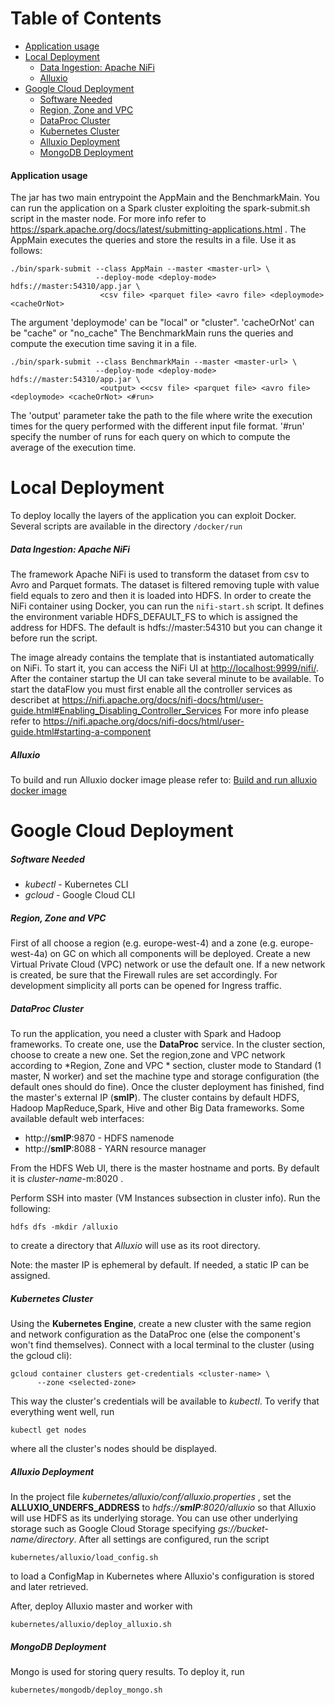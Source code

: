 Table of Contents
=================

* [Application usage](#application-usage)
* [Local Deployment](#local-deployment)
   * [Data Ingestion: Apache NiFi](#data-ingestion-apache-nifi)
   * [Alluxio](#alluxio)
* [Google Cloud Deployment](#google-cloud-deployment)
   * [Software Needed](#software-needed)
   * [Region, Zone and VPC](#region-zone-and-vpc)
   * [DataProc Cluster](#dataproc-cluster)
   * [Kubernetes Cluster](#kubernetes-cluster)
   * [Alluxio Deployment](#alluxio-deployment)
   * [MongoDB Deployment](#mongodb-deployment)

#### Application usage
The jar has two main entrypoint the AppMain and the BenchmarkMain.
You can run the application on a Spark cluster exploiting the spark-submit.sh script in the master node.
For more info refer to <https://spark.apache.org/docs/latest/submitting-applications.html> .
The AppMain executes the queries and store the results in a file. Use it as follows:

```
./bin/spark-submit --class AppMain --master <master-url> \
                   --deploy-mode <deploy-mode> hdfs://master:54310/app.jar \
                    <csv file> <parquet file> <avro file> <deploymode> <cacheOrNot>
```

The argument 'deploymode' can be "local" or "cluster". 'cacheOrNot' can be "cache" or "no_cache"
The BenchmarkMain runs the queries and compute the execution time saving it in a file.

```
./bin/spark-submit --class BenchmarkMain --master <master-url> \
                   --deploy-mode <deploy-mode> hdfs://master:54310/app.jar \
                    <output> <<csv file> <parquet file> <avro file> <deploymode> <cacheOrNot> <#run>
```

The 'output' parameter take the path to the file where write the execution times for the query performed with the different
input file format. '#run' specify the number of runs for each query on which to compute the average of the execution time.


Local Deployment
=================

To deploy locally the layers of the application you can exploit Docker.
Several scripts are available in the directory `/docker/run`

##### Data Ingestion: Apache NiFi
The framework Apache NiFi is used to transform the dataset from csv to Avro and Parquet formats.
The dataset is filtered removing tuple with value field equals to zero and then it is loaded into HDFS.
In order to create the NiFi container using Docker, you can run the `nifi-start.sh` script. 
It defines the environment variable HDFS_DEFAULT_FS to which is assigned the address for HDFS.
The default is hdfs://master:54310 but you can change it before run the script.

The image already contains the template that is instantiated automatically on NiFi.
To start it, you can access the NiFi UI at <http://localhost:9999/nifi/>. After the container startup
the UI can take several minute to be available.
To start the dataFlow you must first enable all the controller services as describet at <https://nifi.apache.org/docs/nifi-docs/html/user-guide.html#Enabling_Disabling_Controller_Services>
For more info please refer to <https://nifi.apache.org/docs/nifi-docs/html/user-guide.html#starting-a-component>

##### Alluxio
To build and run Alluxio docker image please refer to: [Build and run alluxio docker image](https://github.com/trillaura/smart_plugs/blob/master/docker/build/alluxio/README.md)

Google Cloud Deployment
=================

##### Software Needed
* *kubectl* - Kubernetes CLI
* *gcloud*  - Google Cloud CLI


##### Region, Zone and VPC
First of all choose a region (e.g. europe-west-4) and a zone (e.g. europe-west-4a) on GC on which all components will be deployed.
Create a new Virtual Private Cloud (VPC) network or use the default one. If a new network
is created, be sure that the Firewall rules are set accordingly. For development simplicity all
ports can be opened for Ingress traffic. 

##### DataProc Cluster
To run the application, you need a cluster with Spark and Hadoop frameworks. 
To create one, use the **DataProc** service. In the cluster section, choose to 
create a new one. Set the region,zone and VPC network according to *Region, Zone and VPC * section, cluster 
mode to Standard (1 master, N worker) and set the machine type and storage configuration
(the default ones should do fine). Once the cluster deployment has finished, 
find the master's external IP (**smIP**). The cluster contains by default HDFS, Hadoop MapReduce,Spark, Hive and other
Big Data frameworks. Some available default web interfaces:
* http://**smIP**:9870   - HDFS namenode
* http://**smIP**:8088   - YARN resource manager

From the HDFS Web UI, there is the master hostname and ports. By default
it is *cluster-name*-m:8020 .

Perform SSH into master (VM Instances subsection in cluster info). Run the following:
```
hdfs dfs -mkdir /alluxio
```

to create a directory that *Alluxio* will use as its root directory. 

Note: the master IP is ephemeral by default. If needed, a static IP can be assigned. 


##### Kubernetes Cluster
Using the **Kubernetes Engine**, create a new cluster with the same region and network 
configuration as the DataProc one (else the component's won't find themselves).
Connect with a local terminal to the cluster (using the gcloud cli):
```
gcloud container clusters get-credentials <cluster-name> \
      --zone <selected-zone>
```
 
This way the cluster's credentials will be available to *kubectl*.
To verify that everything went well, run 
```
kubectl get nodes
```
where all the cluster's nodes should be displayed.


##### Alluxio Deployment
In the project file *kubernetes/alluxio/conf/alluxio.properties* , set the 
**ALLUXIO_UNDERFS_ADDRESS** to *hdfs://**smIP**:8020/alluxio* so that Alluxio
will use HDFS as its underlying storage. You can use other underlying storage
such as Google Cloud Storage specifying *gs://bucket-name/directory*. 
After all settings are configured, run the script
```
kubernetes/alluxio/load_config.sh
```
to load a ConfigMap in Kubernetes where Alluxio's configuration is stored and 
later retrieved.

After, deploy Alluxio master and worker with
```
kubernetes/alluxio/deploy_alluxio.sh
```

##### MongoDB Deployment
Mongo is used for storing query results. To deploy it, run
```
kubernetes/mongodb/deploy_mongo.sh
```
